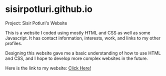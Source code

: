 # sisirpotluri.github.io

Project: Sisir Potluri's Website

This is a website I coded using mostly HTML and CSS as well as some Javascript. 
It has contact information, interests, work, and links to my other profiles.

Designing this website gave me a basic understanding of how to use HTML and CSS, and I hope to develop more complex websites in the future. 

Here is the link to my website: [Click Here!](sisirpotluri.github.io)
